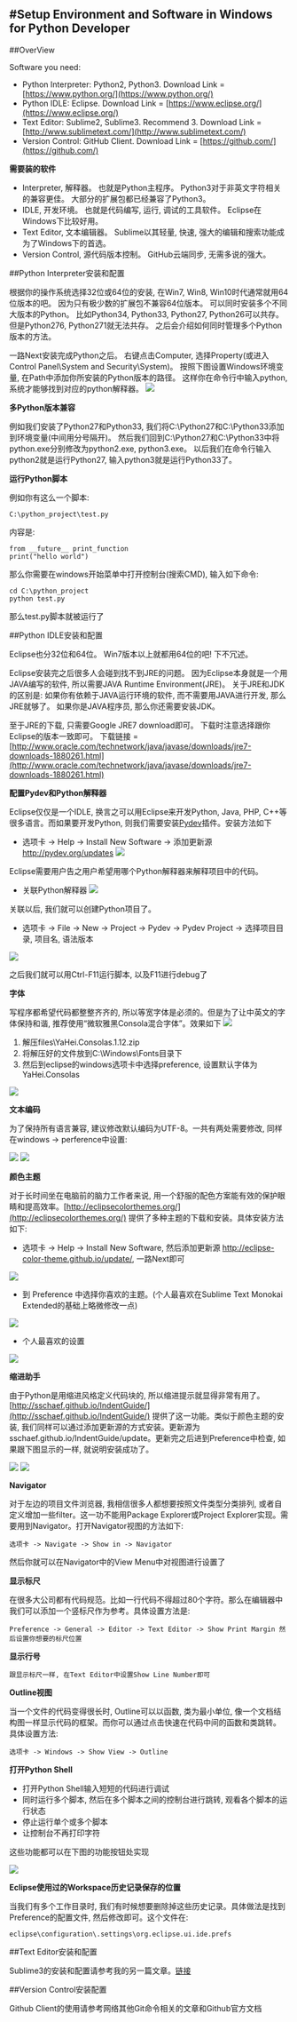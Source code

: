 #Setup Environment and Software in Windows for Python Developer
------

##OverView

Software you need:

- Python Interpreter: Python2, Python3. Download Link = [https://www.python.org/](https://www.python.org/)
- Python IDLE: Eclipse. Download Link = [https://www.eclipse.org/](https://www.eclipse.org/)
- Text Editor: Sublime2, Sublime3. Recommend 3. Download Link = [http://www.sublimetext.com/](http://www.sublimetext.com/)
- Version Control: GitHub Client. Download Link = [https://github.com/](https://github.com/)

**需要装的软件**

- Interpreter, 解释器。 也就是Python主程序。 Python3对于非英文字符相关的兼容更佳。 大部分的扩展包都已经兼容了Python3。
- IDLE, 开发环境。 也就是代码编写, 运行, 调试的工具软件。 Eclipse在Windows下比较好用。
- Text Editor, 文本编辑器。 Sublime以其轻量, 快速, 强大的编辑和搜索功能成为了Windows下的首选。
- Version Control, 源代码版本控制。 GitHub云端同步, 无需多说的强大。

##Python Interpreter安装和配置

根据你的操作系统选择32位或64位的安装, 在Win7, Win8, Win10时代通常就用64位版本的吧。 因为只有极少数的扩展包不兼容64位版本。 可以同时安装多个不同大版本的Python。 比如Python34, Python33, Python27, Python26可以共存。 但是Python276, Python271就无法共存。 之后会介绍如何同时管理多个Python版本的方法。

一路Next安装完成Python之后。 右键点击Computer, 选择Property(或进入Control Panel\System and Security\System)。 按照下图设置Windows环境变量, 在Path中添加你所安装的Python版本的路径。 这样你在命令行中输入python, 系统才能够找到对应的python解释器。
![](images\01_python_system_environment_variable.png)

**多Python版本兼容**

例如我们安装了Python27和Python33, 我们将C:\Python27和C:\Python33添加到环境变量(中间用分号隔开)。 然后我们回到C:\Python27和C:\Python33中将python.exe分别修改为python2.exe, python3.exe。 以后我们在命令行输入python2就是运行Python27, 输入python3就是运行Python33了。

**运行Python脚本**

例如你有这么一个脚本:
	
	C:\python_project\test.py

内容是:
	
	from __future__ print_function
	print("hello world")	

那么你需要在windows开始菜单中打开控制台(搜索CMD), 输入如下命令:

	cd C:\python_project
	python test.py

那么test.py脚本就被运行了

##Python IDLE安装和配置

Eclipse也分32位和64位。 Win7版本以上就都用64位的吧! 下不冗述。

Eclipse安装完之后很多人会碰到找不到JRE的问题。 因为Eclipse本身就是一个用JAVA编写的软件, 所以需要JAVA Runtime Environment(JRE)。 关于JRE和JDK的区别是: 如果你有依赖于JAVA运行环境的软件, 而不需要用JAVA进行开发, 那么JRE就够了。 如果你是JAVA程序员, 那么你还需要安装JDK。

至于JRE的下载, 只需要Google JRE7 download即可。 下载时注意选择跟你Eclipse的版本一致即可。 下载链接 = [http://www.oracle.com/technetwork/java/javase/downloads/jre7-downloads-1880261.html](http://www.oracle.com/technetwork/java/javase/downloads/jre7-downloads-1880261.html)

**配置Pydev和Python解释器**

Eclipse仅仅是一个IDLE, 换言之可以用Eclipse来开发Python, Java, PHP, C++等很多语言。而如果要开发Python, 则我们需要安装[Pydev](http://pydev.org/)插件。安装方法如下

- 选项卡 -> Help -> Install New Software -> 添加更新源 http://pydev.org/updates
![](images/[eclipse][pydev].png)

Eclipse需要用户告之用户希望用哪个Python解释器来解释项目中的代码。

- 关联Python解释器
![](images/[eclipse][python_interpreter].png)

关联以后, 我们就可以创建Python项目了。

- 选项卡 -> File -> New -> Project -> Pydev -> Pydev Project -> 选择项目目录, 项目名, 语法版本

![](images/[eclipse][create_project].png)

之后我们就可以用Ctrl-F11运行脚本, 以及F11进行debug了

**字体**

写程序都希望代码都整整齐齐的, 所以等宽字体是必须的。但是为了让中英文的字体保持和谐, 推荐使用“微软雅黑Consola混合字体”。效果如下
![](images/[eclipse][install_font].png)

1. 解压files\YaHei.Consolas.1.12.zip
2. 将解压好的文件放到C:\Windows\Fonts目录下
3. 然后到eclipse的windows选项卡中选择preference, 设置默认字体为YaHei.Consolas
	
![](images/[eclipse][set_font_preference].png)

**文本编码**

为了保持所有语言兼容, 建议修改默认编码为UTF-8。一共有两处需要修改, 同样在windows -> perference中设置:

![](images/[eclipse][encoding01].png)
![](images/[eclipse][encoding02].png)

**颜色主题**

对于长时间坐在电脑前的脑力工作者来说, 用一个舒服的配色方案能有效的保护眼睛和提高效率。[http://eclipsecolorthemes.org/](http://eclipsecolorthemes.org/) 提供了多种主题的下载和安装。具体安装方法如下:

- 选项卡 -> Help -> Install New Software, 然后添加更新源 http://eclipse-color-theme.github.io/update/, 一路Next即可

![](images/[eclipse][install_color_theme].png)

- 到 Preference 中选择你喜欢的主题。(个人最喜欢在Sublime Text Monokai Extended的基础上略微修改一点)

![](images/[eclipse][select_color_theme].png)

- 个人最喜欢的设置

![](images/[eclipse][favorite_color_theme].png)

**缩进助手**

由于Python是用缩进风格定义代码块的, 所以缩进提示就显得非常有用了。[http://sschaef.github.io/IndentGuide/](http://sschaef.github.io/IndentGuide/) 提供了这一功能。类似于颜色主题的安装, 我们同样可以通过添加更新源的方式安装。更新源为 sschaef.github.io/IndentGuide/update。更新完之后进到Preference中检查, 如果跟下图显示的一样, 就说明安装成功了。

![](images/[eclipse][indent_guide].png)
![](images/[eclipse][indent_guide_effect].png)

**Navigator**

对于左边的项目文件浏览器, 我相信很多人都想要按照文件类型分类排列, 或者自定义增加一些filter。这一功不能用Package Explorer或Project Explorer实现。需要用到Navigator。打开Navigator视图的方法如下:

	选项卡 -> Navigate -> Show in -> Navigator

然后你就可以在Navigator中的View Menu中对视图进行设置了

**显示标尺**

在很多大公司都有代码规范。比如一行代码不得超过80个字符。那么在编辑器中我们可以添加一个竖标尺作为参考。具体设置方法是:

	Preference -> General -> Editor -> Text Editor -> Show Print Margin 然后设置你想要的标尺位置

**显示行号**

	跟显示标尺一样, 在Text Editor中设置Show Line Number即可

**Outline视图**

当一个文件的代码变得很长时, Outline可以以函数, 类为最小单位, 像一个文档结构图一样显示代码的框架。而你可以通过点击快速在代码中间的函数和类跳转。 具体设置方法:

	选项卡 -> Windows -> Show View -> Outline

**打开Python Shell**

- 打开Python Shell输入短短的代码进行调试
- 同时运行多个脚本, 然后在多个脚本之间的控制台进行跳转, 观看各个脚本的运行状态
- 停止运行单个或多个脚本
- 让控制台不再打印字符

这些功能都可以在下图的功能按钮处实现

![](images/[eclipse][console].png)

**Eclipse使用过的Workspace历史记录保存的位置**

当我们有多个工作目录时, 我们有时候想要删除掉这些历史记录。具体做法是找到Preference的配置文件, 然后修改即可。这个文件在:

	eclipse\configuration\.settings\org.eclipse.ui.ide.prefs

##Text Editor安装和配置

Sublime3的安装和配置请参考我的另一篇文章。[链接](https://github.com/MacHu-GWU/Learn-Sublime_My-favorite-text-editor/blob/master/Setup_SublimeText3_for_Python_Developer.md)

##Version Control安装配置

Github Client的使用请参考网络其他Git命令相关的文章和Github官方文档